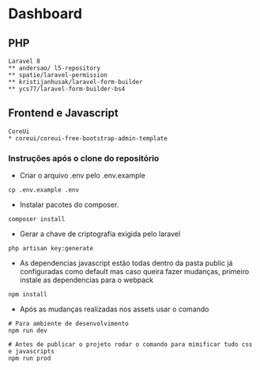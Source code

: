# Dashboard

## PHP
    Laravel 8
    ** andersao/ l5-repository
    ** spatie/laravel-permission
    ** kristijanhusak/laravel-form-builder
    ** ycs77/laravel-form-builder-bs4
    
## Frontend e Javascript
    CoreUi
    * coreui/coreui-free-bootstrap-admin-template


### Instruções após o clone do repositório

* Criar o arquivo .env pelo .env.example
```shell
cp .env.example .env
```
    
* Instalar pacotes do composer.
```shell
composer install
```

* Gerar a chave de criptografia exigida pelo laravel
```shell
php artisan key:generate
```

* As dependencias javascript estão todas dentro da pasta public 
  já configuradas como default mas caso queira fazer mudanças, primeiro 
  instale as dependencias para o webpack

```shell
npm install
```

* Após as mudanças realizadas nos assets usar o comando
```shell
# Para ambiente de desenvolvimento
npm run dev 
```
```shell
# Antes de publicar o projeto rodar o comando para mimificar tudo css e javascripts
npm run prod 
```

